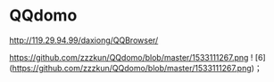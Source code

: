 # QQdomo
http://119.29.94.99/daxiong/QQBrowser/


https://github.com/zzzkun/QQdomo/blob/master/1533111267.png
! [6] (https://github.com/zzzkun/QQdomo/blob/master/1533111267.png)；
